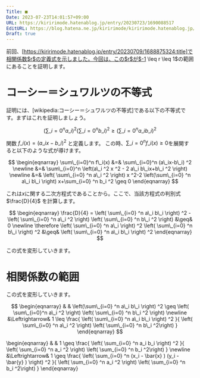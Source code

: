 ```yaml
---
Title: ■
Date: 2023-07-23T14:01:57+09:00
URL: https://kiririmode.hatenablog.jp/entry/20230723/1690088517
EditURL: https://blog.hatena.ne.jp/kiririmode/kiririmode.hatenablog.jp/atom/entry/820878482952009097
Draft: true
---
```


前回、[https://kiririmode.hatenablog.jp/entry/20230709/1688875324:title]で相関係数$r$の定義式を示しました。今回は、この$r$が$-1 \leq r \leq 1$の範囲にあることを証明します。

# コーシー＝シュワルツの不等式

証明には、[wikipedia:コーシー＝シュワルツの不等式]である以下の不等式です。まずはこれを証明しましょう。

$$
\left( \sum\_{i=0} ^n a\_i \right) ^2 \left( \sum\_{i=0} ^n b\_i \right) ^2
 \geq \left( \sum\_{i=0} ^n a\_i b\_i \right) ^2
$$

関数 $f\_i(x)=(a\_ix-b\_i) ^2$ と定義します。
この時、$\sum\_{i=0}^n f\_i(x)\geq 0$を展開すると以下のような式が導けます。

$$
\begin{eqnarray}
\sum\_{i=0}^n f\_i(x) &=& \sum\_{i=0}^n (a\_ix-b\_i) ^2 \newline
&=& \sum\_{i=0}^n \left(a\_i ^2 x ^2 - 2 a\_i b\_ix+b\_i ^2 \right) \newline
&=& \left( \sum\_{i=0} ^n a\_i ^2 \right) x ^2-2 \left(\sum\_{i=0} ^n a\_i b\_i \right) x+\sum_{i=0} ^n b_i ^2 \geq 0
\end{eqnarray}
$$

これは$x$に関する二次方程式であることから。ここで、当該方程式の判別式 $\frac{D}{4}$ を計算します。

$$
\begin{eqnarray}
\frac{D}{4} = \left( \sum\_{i=0} ^n a\_i b\_i \right) ^2 - \left( \sum\_{i=0} ^n a\_i ^2 \right) \left( \sum\_{i=0} ^n b\_i ^2 \right) &\geq& 0 \newline
\therefore \left( \sum\_{i=0} ^n a\_i \right) ^2 \left( \sum\_{i=0} ^n b\_i \right) ^2 &\geq& \left( \sum\_{i=0} ^n a\_i b\_i \right) ^2
\end{eqnarray}
$$

この式を変形していきます。

# 相関係数の範囲

この式を変形していきます。

$$
\begin{eqnarray}
& & \left(\sum\_{i=0} ^n a\_i b\_i \right) ^2 \geq \left( \sum\_{i=0}^n  a\_i ^2 \right) \left( \sum\_{i=0} ^n b\_i ^2 \right) \newline
&\Leftrightarrow& 1 \leq \frac{ \left( \sum\_{i=0} ^n a\_i b\_i \right) ^2 }{ \left( \sum\_{i=0} ^n a\_i ^2 \right) \left( \sum\_{i=0} ^n b\_i ^2\right) }
\end{eqnarray}
$$


\begin{eqnarray}
& & 1 \geq \frac{ \left( \sum\_{i=0} ^n a\_i b\_i \right) ^2 }{ \left( \sum\_{i=0} ^n a\_i ^2 \right) \left( \sum\_{i=0} ^n b\_i ^2\right) } \newline
&\Leftrightarrow& 1 \geq \frac{ \left( \sum\_{i=0} ^n (x\_i - \bar{x} ) (y\_i - \bar{y} ) \right) ^2 }{ \left( \sum\_{i=0} ^n a\_i ^2 \right) \left( \sum\_{i=0} ^n b\_i ^2\right) }
\end{eqnarray}
